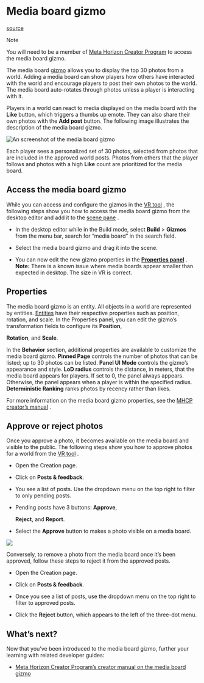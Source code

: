 # Media board gizmo

[source](https://developers.meta.com/horizon-worlds/learn/documentation/code-blocks-and-gizmos/media-board-gizmo)

Note

You will need to be a member of [Meta Horizon Creator Program](/horizon-worlds/learn/documentation/mhcp-program/welcome) to access the media board gizmo.

The media board [gizmo](/horizon-worlds/learn/documentation/code-blocks-and-gizmos/about-gizmos) allows you to display the top 30 photos from a world. Adding a media board can show players how others have interacted with the world and encourage players to post their own photos to the world. The media board auto-rotates through photos unless a player is interacting with it.

Players in a world can react to media displayed on the media board with the **Like** button, which triggers a thumbs up emote. They can also share their own photos with the **Add post** button. The following image illustrates the description of the media board gizmo.

![An screenshot of the media board gizmo](https://scontent.flba1-1.fna.fbcdn.net/v/t39.2365-6/452514566_512510187953604_8648481134651688436_n.png?_nc_cat=103&ccb=1-7&_nc_sid=e280be&_nc_ohc=dH_Ap9pwSfwQ7kNvwHfcZ0U&_nc_oc=AdlezzxshfAVqfVDNIOUB_rP34zF1TsJTFORGYGZcajgeLbbVDP8DP5_71rPep2vmN4&_nc_zt=14&_nc_ht=scontent.flba1-1.fna&_nc_gid=FVxnVTr1_QkE8M54FBPhpw&oh=00_AfRbLoJn4VOQ86IkRAIFzQY-QEExKY7bbNhZkKExPdvUQQ&oe=689B967D)

Each player sees a personalized set of 30 photos, selected from photos that are included in the approved world posts. Photos from others that the player follows and photos with a high **Like** count are prioritized for the media board.

## Access the media board gizmo

While you can access and configure the gizmos in the [VR tool](/horizon-worlds/learn/documentation/vr-creation/getting-started/create-a-new-world-in-horizon) , the following steps show you how to access the media board gizmo from the desktop editor and add it to the [scene pane](/horizon-worlds/learn/documentation/desktop-editor/getting-started/user-interface/UI-panels-and-tabs#scene-pane) .

*   In the desktop editor while in the Build mode, select **Build** \> **Gizmos** from the menu bar, search for “media board” in the search field.
    

*   Select the media board gizmo and drag it into the scene.
    

*   You can now edit the new gizmo properties in the [**Properties panel**](/horizon-worlds/learn/documentation/desktop-editor/getting-started/user-interface/UI-panels-and-tabs#properties-pane) . **Note:** There is a known issue where media boards appear smaller than expected in desktop. The size in VR is correct.

## Properties

The media board gizmo is an entity. All objects in a world are represented by entities. [Entities](/horizon-worlds/reference/2.0.0/core_entity) have their respective properties such as position, rotation, and scale. In the Properties panel, you can edit the gizmo’s transformation fields to configure its **Position**, 

**Rotation**, and **Scale**.

In the **Behavior** section, additional properties are available to customize the media board gizmo. **Pinned Page** controls the number of photos that can be listed; up to 30 photos can be listed. **Panel UI Mode** controls the gizmo’s appearance and style. **LoD radius** controls the distance, in meters, that the media board appears for players. If set to 0, the panel always appears. Otherwise, the panel appears when a player is within the specified radius. **Deterministic Ranking** ranks photos by recency rather than likes.

For more information on the media board gizmo properties, see the [MHCP creator’s manual](https://github.com/MHCPCreators/horizonCreatorManual/blob/main/HorizonTechnicalDoc.md#media-board-gizmo) .

## Approve or reject photos

Once you approve a photo, it becomes available on the media board and visible to the public. The following steps show you how to approve photos for a world from the [VR tool](/horizon-worlds/learn/documentation/vr-creation/getting-started/create-a-new-world-in-horizon) .

*   Open the Creation page.

*   Click on **Posts & feedback**.

*   You see a list of posts. Use the dropdown menu on the top right to filter to only pending posts.

*   Pending posts have 3 buttons: **Approve**, 
    
    **Reject**, and **Report**.

*   Select the **Approve** button to makes a photo visible on a media board.

![](https://scontent.oculuscdn.com/v/t64.5771-25/57568685_9616779308338433_7778029375936424794_n.png?_nc_cat=106&ccb=1-7&_nc_sid=e280be&_nc_ohc=a_JuZmKJOvIQ7kNvwEAx98P&_nc_oc=AdmjAW0JkADHQsk2v1Fk1qdw-rPXiSVSurSmmC1tqKEwFnAsqy2kmbK1Bl6XtZC08Pc&_nc_zt=3&_nc_ht=scontent.oculuscdn.com&oh=00_AfQXF2xFDQZn4wuC_d1SWbPOFdlxHgf49_7jD-OEeOkMXQ&oe=689BBDB6)

Conversely, to remove a photo from the media board once it’s been approved, follow these steps to reject it from the approved posts.

*   Open the Creation page.

*   Click on **Posts & feedback**.

*   Once you see a list of posts, use the dropdown menu on the top right to filter to approved posts.

*   Click the **Reject** button, which appears to the left of the three-dot menu.

## What’s next?

Now that you’ve been introduced to the media board gizmo, further your learning with related developer guides:

*   [Meta Horizon Creator Program’s creator manual on the media board gizmo](https://github.com/MHCPCreators/horizonCreatorManual/blob/main/HorizonTechnicalDoc.md#media-board-gizmo)

 

 

 

 

 

 

 

 

 

 

 

 

 

 

 

 

 

 

 

 

 

 

 

 

 

 

 

 

 

 

 

 

 

 

 

 

 

 

 

 

 

 

 

 

 

 

 

 